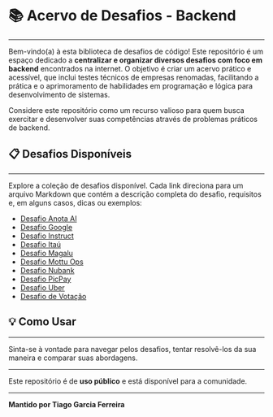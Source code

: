 # 📚 Acervo de Desafios - Backend

---

Bem-vindo(a) à esta biblioteca de desafios de código! Este repositório é um espaço dedicado a **centralizar e organizar diversos desafios com foco em backend** encontrados na internet. O objetivo é criar um acervo prático e acessível, que inclui testes técnicos de empresas renomadas, facilitando a prática e o aprimoramento de habilidades em programação e lógica para desenvolvimento de sistemas.

Considere este repositório como um recurso valioso para quem busca exercitar e desenvolver suas competências através de problemas práticos de backend.

## 📋 Desafios Disponíveis

---

Explore a coleção de desafios disponível. Cada link direciona para um arquivo Markdown que contém a descrição completa do desafio, requisitos e, em alguns casos, dicas ou exemplos:

* [Desafio Anota AI](https://github.com/tiagogarciaferreira/challenges/blob/main/anotaai-challenge.md)
* [Desafio Google](https://github.com/tiagogarciaferreira/challenges/blob/main/google-challenge.md)
* [Desafio Instruct](https://github.com/tiagogarciaferreira/challenges/blob/main/instruct-challenge.md)
* [Desafio Itaú](https://github.com/tiagogarciaferreira/challenges/blob/main/itau-challenge.md)
* [Desafio Magalu](https://github.com/tiagogarciaferreira/challenges/blob/main/magalu-challenge.md)
* [Desafio Mottu Ops](https://github.com/tiagogarciaferreira/challenges/blob/main/mottu-ops-challenge.md)
* [Desafio Nubank](https://github.com/tiagogarciaferreira/challenges/blob/main/nubank-challenge.md)
* [Desafio PicPay](https://github.com/tiagogarciaferreira/challenges/blob/main/picpay-challenge.md)
* [Desafio Uber](https://github.com/tiagogarciaferreira/challenges/blob/main/uber-challenge.md)
* [Desafio de Votação](https://github.com/tiagogarciaferreira/challenges/blob/main/voting-challenge.md)

## 💡 Como Usar

---

Sinta-se à vontade para navegar pelos desafios, tentar resolvê-los da sua maneira e comparar suas abordagens.

---

Este repositório é de **uso público** e está disponível para a comunidade.

---

**Mantido por Tiago Garcia Ferreira**
